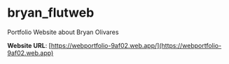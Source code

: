 # bryan_flutweb

Portfolio Website about Bryan Olivares

**Website URL**: [https://webportfolio-9af02.web.app/](https://webportfolio-9af02.web.app)
